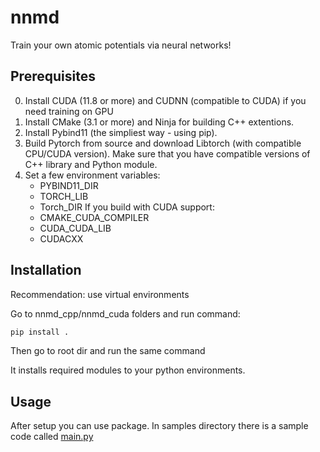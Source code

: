 # nnmd

Train your own atomic potentials via neural networks!

## Prerequisites

0. Install CUDA (11.8 or more) and CUDNN (compatible to CUDA)
if you need training on GPU
1. Install CMake (3.1 or more) and Ninja for building C++ extentions.
2. Install Pybind11 (the simpliest way - using pip).
3. Build Pytorch from source and download Libtorch (with compatible CPU/CUDA version).
Make sure that you have compatible versions of C++ library and Python module.
4. Set a few environment variables: 
    - PYBIND11_DIR
    - TORCH_LIB
    - Torch_DIR
   If you build with CUDA support:
    - CMAKE_CUDA_COMPILER
    - CUDA_CUDA_LIB
    - CUDACXX

## Installation

Recommendation: use virtual environments 

Go to nnmd_cpp/nnmd_cuda folders and run command:
```python
pip install .
```
Then go to root dir and run the same command

It installs required modules to your python environments.

## Usage

After setup you can use package. In samples directory there is a sample code called [main.py](https://github.com/ded-otshelnik/nnmd/blob/main/samples/main.py)